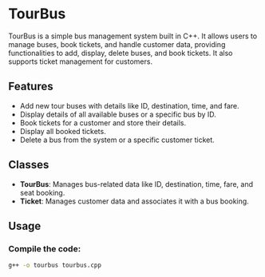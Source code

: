 # TourBus

TourBus is a simple bus management system built in C++. It allows users to manage buses, book tickets, and handle customer data, providing functionalities to add, display, delete buses, and book tickets. It also supports ticket management for customers.

## Features

- Add new tour buses with details like ID, destination, time, and fare.
- Display details of all available buses or a specific bus by ID.
- Book tickets for a customer and store their details.
- Display all booked tickets.
- Delete a bus from the system or a specific customer ticket.

## Classes

- **TourBus**: Manages bus-related data like ID, destination, time, fare, and seat booking.
- **Ticket**: Manages customer data and associates it with a bus booking.

## Usage

### Compile the code:

```bash
g++ -o tourbus tourbus.cpp
